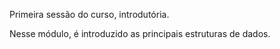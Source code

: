Primeira sessão do curso, introdutória. 

Nesse módulo, é introduzido as principais estruturas de dados.
